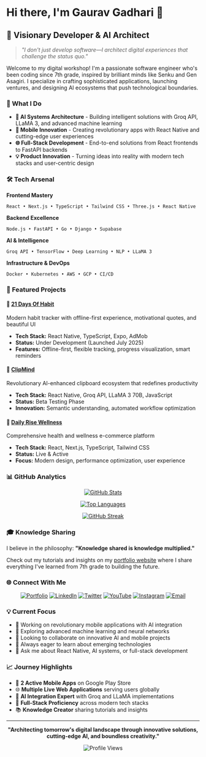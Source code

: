 # Hi there, I'm Gaurav Gadhari 👋

## 🚀 Visionary Developer & AI Architect

> *"I don't just develop software—I architect digital experiences that challenge the status quo."*

Welcome to my digital workshop! I'm a passionate software engineer who's been coding since 7th grade, inspired by brilliant minds like Senku and Gen Asagiri. I specialize in crafting sophisticated applications, launching ventures, and designing AI ecosystems that push technological boundaries.

### 🌟 What I Do

- **🤖 AI Systems Architecture** - Building intelligent solutions with Groq API, LLaMA 3, and advanced machine learning
- **📱 Mobile Innovation** - Creating revolutionary apps with React Native and cutting-edge user experiences  
- **🌐 Full-Stack Development** - End-to-end solutions from React frontends to FastAPI backends
- **💡 Product Innovation** - Turning ideas into reality with modern tech stacks and user-centric design

### 🛠️ Tech Arsenal

**Frontend Mastery**
```
React • Next.js • TypeScript • Tailwind CSS • Three.js • React Native
```

**Backend Excellence** 
```
Node.js • FastAPI • Go • Django • Supabase
```

**AI & Intelligence**
```
Groq API • TensorFlow • Deep Learning • NLP • LLaMA 3
```

**Infrastructure & DevOps**
```
Docker • Kubernetes • AWS • GCP • CI/CD
```

### 🚀 Featured Projects

#### 🎯 [21 Days Of Habit](https://play.google.com/store/apps/details?id=com.light_computers.daysofhabbit)
Modern habit tracker with offline-first experience, motivational quotes, and beautiful UI
- **Tech Stack:** React Native, TypeScript, Expo, AdMob
- **Status:** Under Development (Launched July 2025)
- **Features:** Offline-first, flexible tracking, progress visualization, smart reminders

#### 🧠 [ClipMind](https://play.google.com/store/apps/details?id=com.lightcomputers.clipmind)
Revolutionary AI-enhanced clipboard ecosystem that redefines productivity
- **Tech Stack:** React Native, Groq API, LLaMA 3 70B, JavaScript
- **Status:** Beta Testing Phase
- **Innovation:** Semantic understanding, automated workflow optimization

#### 🌿 [Daily Rise Wellness](https://daily-rise-wellness.vercel.app/)
Comprehensive health and wellness e-commerce platform
- **Tech Stack:** React, Next.js, TypeScript, Tailwind CSS
- **Status:** Live & Active
- **Focus:** Modern design, performance optimization, user experience

### 📊 GitHub Analytics

<div align="center">
  
[![GitHub Stats](https://github-readme-stats.vercel.app/api?username=GauravGadhari&show_icons=true&theme=radical&hide_border=true&bg_color=0D1117)](https://github.com/GauravGadhari)

[![Top Languages](https://github-readme-stats.vercel.app/api/top-langs/?username=GauravGadhari&layout=compact&theme=radical&hide_border=true&bg_color=0D1117)](https://github.com/GauravGadhari)

[![GitHub Streak](https://streak-stats.demolab.com?user=GauravGadhari&theme=radical&hide_border=true&background=0D1117)](https://github.com/GauravGadhari)

</div>

### 🎓 Knowledge Sharing

I believe in the philosophy: **"Knowledge shared is knowledge multiplied."** 

Check out my tutorials and insights on my [portfolio website](https://gaurav-gadhari.vercel.app/tutorials) where I share everything I've learned from 7th grade to building the future.

### 🌐 Connect With Me

<div align="center">

[![Portfolio](https://img.shields.io/badge/Portfolio-FF5722?style=for-the-badge&logo=todoist&logoColor=white)](https://gaurav-gadhari.vercel.app)
[![LinkedIn](https://img.shields.io/badge/LinkedIn-0077B5?style=for-the-badge&logo=linkedin&logoColor=white)](https://www.linkedin.com/in/gaurav-gadhari-579558275/)
[![Twitter](https://img.shields.io/badge/Twitter-1DA1F2?style=for-the-badge&logo=twitter&logoColor=white)](https://x.com/AGauravHere)
[![YouTube](https://img.shields.io/badge/YouTube-FF0000?style=for-the-badge&logo=youtube&logoColor=white)](https://www.youtube.com/@codewithgaurav37)
[![Instagram](https://img.shields.io/badge/Instagram-E4405F?style=for-the-badge&logo=instagram&logoColor=white)](https://www.instagram.com/a_gaurav_here/)
[![Email](https://img.shields.io/badge/Email-D14836?style=for-the-badge&logo=gmail&logoColor=white)](mailto:gauravgadhari39@gmail.com)

</div>

### 💡 Current Focus

- 🔭 Working on revolutionary mobile applications with AI integration
- 🌱 Exploring advanced machine learning and neural networks
- 👯 Looking to collaborate on innovative AI and mobile projects
- 🤔 Always eager to learn about emerging technologies
- 💬 Ask me about React Native, AI systems, or full-stack development

### 📈 Journey Highlights

- 📱 **2 Active Mobile Apps** on Google Play Store
- 🌐 **Multiple Live Web Applications** serving users globally  
- 🤖 **AI Integration Expert** with Groq and LLaMA implementations
- 🎯 **Full-Stack Proficiency** across modern tech stacks
- 📚 **Knowledge Creator** sharing tutorials and insights

---

<div align="center">

**"Architecting tomorrow's digital landscape through innovative solutions, cutting-edge AI, and boundless creativity."**

![Profile Views](https://komarev.com/ghpvc/?username=GauravGadhari&color=blueviolet&style=flat-square)

</div>
